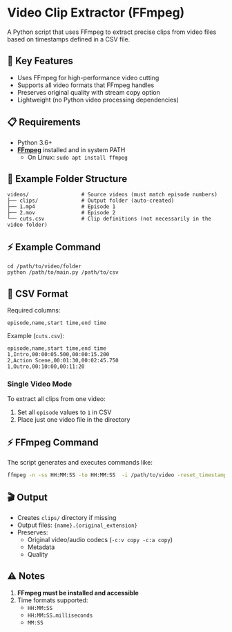 

# Video Clip Extractor (FFmpeg)

A Python script that uses FFmpeg to extract precise clips from video files based on timestamps defined in a CSV file.

## 🚀 Key Features
- Uses FFmpeg for high-performance video cutting
- Supports all video formats that FFmpeg handles
- Preserves original quality with stream copy option
- Lightweight (no Python video processing dependencies)

## 📋 Requirements
- Python 3.6+
- **[FFmpeg](https://ffmpeg.org/)** installed and in system PATH
  - On Linux: `sudo apt install ffmpeg`

## 📂 Example Folder Structure
```
videos/                 # Source videos (must match episode numbers)
├── clips/              # Output folder (auto-created)
├── 1.mp4               # Episode 1
├── 2.mov               # Episode 2
└── cuts.csv            # Clip definitions (not necessarily in the video folder)
```
## ⚡ Example Command
```
cd /path/to/video/folder
python /path/to/main.py /path/to/csv
```

## 📝 CSV Format
Required columns:
```csv
episode,name,start time,end time
```

Example (`cuts.csv`):
```csv
episode,name,start time,end time
1,Intro,00:00:05.500,00:00:15.200
2,Action Scene,00:01:30,00:02:45.750
1,Outro,00:10:00,00:11:20
```

### Single Video Mode
To extract all clips from one video:
1. Set all `episode` values to `1` in CSV
2. Place just one video file in the directory

## ⚡ FFmpeg Command
The script generates and executes commands like:
```bash
ffmpeg -n -ss HH:MM:SS -to HH:MM:SS  -i /path/to/video -reset_timestamps 1 -map 0 -c copy -avoid_negative_ts 1 clip_name
```

## 🎬 Output
- Creates `clips/` directory if missing
- Output files: `{name}.{original_extension}`
- Preserves:
  - Original video/audio codecs (`-c:v copy -c:a copy`)
  - Metadata
  - Quality

## ⚠️ Notes
1. **FFmpeg must be installed and accessible**
2. Time formats supported:
   - `HH:MM:SS`
   - `HH:MM:SS.milliseconds`
   - `MM:SS`

